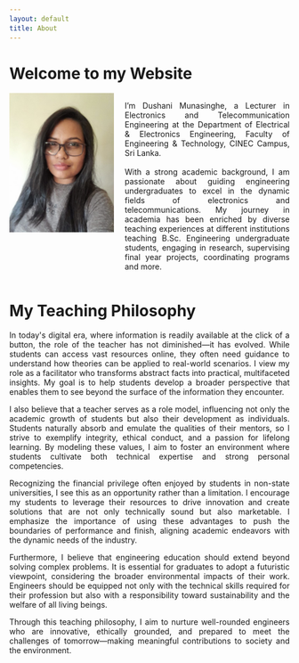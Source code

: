 ```yaml
---
layout: default
title: About
---
```


# Welcome to my Website

<div style="display: flex; align-items: flex-start; gap: 20px;">
    <img src="assets/myphoto.jpeg" alt="My Photo" style="width:200px; height:250px;">
    <div>
       <p align="justify">
       I’m Dushani Munasinghe, a Lecturer in Electronics and Telecommunication Engineering at the Department of Electrical & Electronics Engineering, Faculty of 
       Engineering & Technology, CINEC Campus, Sri Lanka.
       <br><br> 
       With a strong academic background, I am passionate about guiding engineering undergraduates to excel in the dynamic fields of electronics and 
       telecommunications. My journey in academia has been enriched by diverse teaching experiences at different institutions teaching B.Sc. Engineering 
       undergraduate students, engaging in research, supervising final year projects, coordinating programs and more. 
       </p>
    </div>
</div>


# My Teaching Philosophy
<p align="justify">
In today's digital era, where information is readily available at the click of a button, the role of the teacher has not diminished—it has evolved. While students can access vast resources online, they often need guidance to understand how theories can be applied to real-world scenarios. I view my role as a facilitator who transforms abstract facts into practical, multifaceted insights. My goal is to help students develop a broader perspective that enables them to see beyond the surface of the information they encounter.
</p>
<p align="justify">
I also believe that a teacher serves as a role model, influencing not only the academic growth of students but also their development as individuals. Students naturally absorb and emulate the qualities of their mentors, so I strive to exemplify integrity, ethical conduct, and a passion for lifelong learning. By modeling these values, I aim to foster an environment where students cultivate both technical expertise and strong personal competencies.
</p>
<p align="justify">
Recognizing the financial privilege often enjoyed by students in non-state universities, I see this as an opportunity rather than a limitation. I encourage my students to leverage their resources to drive innovation and create solutions that are not only technically sound but also marketable. I emphasize the importance of using these advantages to push the boundaries of performance and finish, aligning academic endeavors with the dynamic needs of the industry.
</p>
<p align="justify">
Furthermore, I believe that engineering education should extend beyond solving complex problems. It is essential for graduates to adopt a futuristic viewpoint, considering the broader environmental impacts of their work. Engineers should be equipped not only with the technical skills required for their profession but also with a responsibility toward sustainability and the welfare of all living beings.
</p>
<p align="justify">
Through this teaching philosophy, I aim to nurture well-rounded engineers who are innovative, ethically grounded, and prepared to meet the challenges of tomorrow—making meaningful contributions to society and the environment.
</p>
